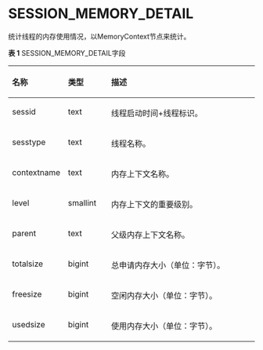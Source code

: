 # SESSION\_MEMORY\_DETAIL

统计线程的内存使用情况，以MemoryContext节点来统计。

**表 1**  SESSION\_MEMORY\_DETAIL字段

<a name="zh-cn_topic_0237122635_table96720852512"></a>
<table><thead align="left"><tr id="zh-cn_topic_0237122635_row2078148112515"><th class="cellrowborder" valign="top" width="18.61%" id="mcps1.2.4.1.1"><p id="zh-cn_topic_0237122635_p1278113862519"><a name="zh-cn_topic_0237122635_p1278113862519"></a><a name="zh-cn_topic_0237122635_p1278113862519"></a><strong id="zh-cn_topic_0237122635_b178108142516"><a name="zh-cn_topic_0237122635_b178108142516"></a><a name="zh-cn_topic_0237122635_b178108142516"></a>名称</strong></p>
</th>
<th class="cellrowborder" valign="top" width="17.740000000000002%" id="mcps1.2.4.1.2"><p id="zh-cn_topic_0237122635_p107825842514"><a name="zh-cn_topic_0237122635_p107825842514"></a><a name="zh-cn_topic_0237122635_p107825842514"></a><strong id="zh-cn_topic_0237122635_b77820816258"><a name="zh-cn_topic_0237122635_b77820816258"></a><a name="zh-cn_topic_0237122635_b77820816258"></a>类型</strong></p>
</th>
<th class="cellrowborder" valign="top" width="63.65%" id="mcps1.2.4.1.3"><p id="zh-cn_topic_0237122635_p6782988251"><a name="zh-cn_topic_0237122635_p6782988251"></a><a name="zh-cn_topic_0237122635_p6782988251"></a><strong id="zh-cn_topic_0237122635_b7782158142519"><a name="zh-cn_topic_0237122635_b7782158142519"></a><a name="zh-cn_topic_0237122635_b7782158142519"></a>描述</strong></p>
</th>
</tr>
</thead>
<tbody><tr id="zh-cn_topic_0237122635_row37821811257"><td class="cellrowborder" valign="top" width="18.61%" headers="mcps1.2.4.1.1 "><p id="zh-cn_topic_0237122635_p77822832513"><a name="zh-cn_topic_0237122635_p77822832513"></a><a name="zh-cn_topic_0237122635_p77822832513"></a>sessid</p>
</td>
<td class="cellrowborder" valign="top" width="17.740000000000002%" headers="mcps1.2.4.1.2 "><p id="zh-cn_topic_0237122635_p178328142520"><a name="zh-cn_topic_0237122635_p178328142520"></a><a name="zh-cn_topic_0237122635_p178328142520"></a>text</p>
</td>
<td class="cellrowborder" valign="top" width="63.65%" headers="mcps1.2.4.1.3 "><p id="zh-cn_topic_0237122635_p3783198132516"><a name="zh-cn_topic_0237122635_p3783198132516"></a><a name="zh-cn_topic_0237122635_p3783198132516"></a>线程启动时间+线程标识。</p>
</td>
</tr>
<tr id="zh-cn_topic_0237122635_row7783482252"><td class="cellrowborder" valign="top" width="18.61%" headers="mcps1.2.4.1.1 "><p id="zh-cn_topic_0237122635_p778313862519"><a name="zh-cn_topic_0237122635_p778313862519"></a><a name="zh-cn_topic_0237122635_p778313862519"></a>sesstype</p>
</td>
<td class="cellrowborder" valign="top" width="17.740000000000002%" headers="mcps1.2.4.1.2 "><p id="zh-cn_topic_0237122635_p2078348172518"><a name="zh-cn_topic_0237122635_p2078348172518"></a><a name="zh-cn_topic_0237122635_p2078348172518"></a>text</p>
</td>
<td class="cellrowborder" valign="top" width="63.65%" headers="mcps1.2.4.1.3 "><p id="zh-cn_topic_0237122635_p1678412892515"><a name="zh-cn_topic_0237122635_p1678412892515"></a><a name="zh-cn_topic_0237122635_p1678412892515"></a>线程名称。</p>
</td>
</tr>
<tr id="zh-cn_topic_0237122635_row2078417818251"><td class="cellrowborder" valign="top" width="18.61%" headers="mcps1.2.4.1.1 "><p id="zh-cn_topic_0237122635_p15784158112513"><a name="zh-cn_topic_0237122635_p15784158112513"></a><a name="zh-cn_topic_0237122635_p15784158112513"></a>contextname</p>
</td>
<td class="cellrowborder" valign="top" width="17.740000000000002%" headers="mcps1.2.4.1.2 "><p id="zh-cn_topic_0237122635_p107846817257"><a name="zh-cn_topic_0237122635_p107846817257"></a><a name="zh-cn_topic_0237122635_p107846817257"></a>text</p>
</td>
<td class="cellrowborder" valign="top" width="63.65%" headers="mcps1.2.4.1.3 "><p id="zh-cn_topic_0237122635_p1784981254"><a name="zh-cn_topic_0237122635_p1784981254"></a><a name="zh-cn_topic_0237122635_p1784981254"></a>内存上下文名称。</p>
</td>
</tr>
<tr id="zh-cn_topic_0237122635_row978416822511"><td class="cellrowborder" valign="top" width="18.61%" headers="mcps1.2.4.1.1 "><p id="zh-cn_topic_0237122635_p15786108162517"><a name="zh-cn_topic_0237122635_p15786108162517"></a><a name="zh-cn_topic_0237122635_p15786108162517"></a>level</p>
</td>
<td class="cellrowborder" valign="top" width="17.740000000000002%" headers="mcps1.2.4.1.2 "><p id="zh-cn_topic_0237122635_p1978618112519"><a name="zh-cn_topic_0237122635_p1978618112519"></a><a name="zh-cn_topic_0237122635_p1978618112519"></a>smallint</p>
</td>
<td class="cellrowborder" valign="top" width="63.65%" headers="mcps1.2.4.1.3 "><p id="zh-cn_topic_0237122635_p1478628122513"><a name="zh-cn_topic_0237122635_p1478628122513"></a><a name="zh-cn_topic_0237122635_p1478628122513"></a>内存上下文的重要级别。</p>
</td>
</tr>
<tr id="zh-cn_topic_0237122635_row1786480258"><td class="cellrowborder" valign="top" width="18.61%" headers="mcps1.2.4.1.1 "><p id="zh-cn_topic_0237122635_p2078610815250"><a name="zh-cn_topic_0237122635_p2078610815250"></a><a name="zh-cn_topic_0237122635_p2078610815250"></a>parent</p>
</td>
<td class="cellrowborder" valign="top" width="17.740000000000002%" headers="mcps1.2.4.1.2 "><p id="zh-cn_topic_0237122635_p878668172515"><a name="zh-cn_topic_0237122635_p878668172515"></a><a name="zh-cn_topic_0237122635_p878668172515"></a>text</p>
</td>
<td class="cellrowborder" valign="top" width="63.65%" headers="mcps1.2.4.1.3 "><p id="zh-cn_topic_0237122635_p278610811253"><a name="zh-cn_topic_0237122635_p278610811253"></a><a name="zh-cn_topic_0237122635_p278610811253"></a>父级内存上下文名称。</p>
</td>
</tr>
<tr id="zh-cn_topic_0237122635_row177861888254"><td class="cellrowborder" valign="top" width="18.61%" headers="mcps1.2.4.1.1 "><p id="zh-cn_topic_0237122635_p2786178132510"><a name="zh-cn_topic_0237122635_p2786178132510"></a><a name="zh-cn_topic_0237122635_p2786178132510"></a>totalsize</p>
</td>
<td class="cellrowborder" valign="top" width="17.740000000000002%" headers="mcps1.2.4.1.2 "><p id="zh-cn_topic_0237122635_p7787183251"><a name="zh-cn_topic_0237122635_p7787183251"></a><a name="zh-cn_topic_0237122635_p7787183251"></a>bigint</p>
</td>
<td class="cellrowborder" valign="top" width="63.65%" headers="mcps1.2.4.1.3 "><p id="zh-cn_topic_0237122635_p678712812510"><a name="zh-cn_topic_0237122635_p678712812510"></a><a name="zh-cn_topic_0237122635_p678712812510"></a>总申请内存大小（单位：字节）。</p>
</td>
</tr>
<tr id="zh-cn_topic_0237122635_row27873815257"><td class="cellrowborder" valign="top" width="18.61%" headers="mcps1.2.4.1.1 "><p id="zh-cn_topic_0237122635_p1578718842519"><a name="zh-cn_topic_0237122635_p1578718842519"></a><a name="zh-cn_topic_0237122635_p1578718842519"></a>freesize</p>
</td>
<td class="cellrowborder" valign="top" width="17.740000000000002%" headers="mcps1.2.4.1.2 "><p id="zh-cn_topic_0237122635_p1378718892518"><a name="zh-cn_topic_0237122635_p1378718892518"></a><a name="zh-cn_topic_0237122635_p1378718892518"></a>bigint</p>
</td>
<td class="cellrowborder" valign="top" width="63.65%" headers="mcps1.2.4.1.3 "><p id="zh-cn_topic_0237122635_p4787188152518"><a name="zh-cn_topic_0237122635_p4787188152518"></a><a name="zh-cn_topic_0237122635_p4787188152518"></a>空闲内存大小（单位：字节）。</p>
</td>
</tr>
<tr id="zh-cn_topic_0237122635_row978715814252"><td class="cellrowborder" valign="top" width="18.61%" headers="mcps1.2.4.1.1 "><p id="zh-cn_topic_0237122635_p278728102514"><a name="zh-cn_topic_0237122635_p278728102514"></a><a name="zh-cn_topic_0237122635_p278728102514"></a>usedsize</p>
</td>
<td class="cellrowborder" valign="top" width="17.740000000000002%" headers="mcps1.2.4.1.2 "><p id="zh-cn_topic_0237122635_p578778192511"><a name="zh-cn_topic_0237122635_p578778192511"></a><a name="zh-cn_topic_0237122635_p578778192511"></a>bigint</p>
</td>
<td class="cellrowborder" valign="top" width="63.65%" headers="mcps1.2.4.1.3 "><p id="zh-cn_topic_0237122635_p378718142515"><a name="zh-cn_topic_0237122635_p378718142515"></a><a name="zh-cn_topic_0237122635_p378718142515"></a>使用内存大小（单位：字节）。</p>
</td>
</tr>
</tbody>
</table>
